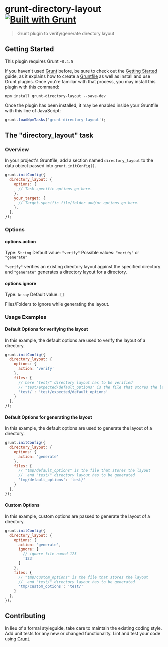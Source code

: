 # grunt-directory-layout [![Built with Grunt](https://cdn.gruntjs.com/builtwith.svg)](http://gruntjs.com/)

> Grunt plugin to verify/generate directory layout

## Getting Started
This plugin requires Grunt `~0.4.5`

If you haven't used [Grunt](http://gruntjs.com/) before, be sure to check out the [Getting Started](http://gruntjs.com/getting-started) guide, as it explains how to create a [Gruntfile](http://gruntjs.com/sample-gruntfile) as well as install and use Grunt plugins. Once you're familiar with that process, you may install this plugin with this command:

```shell
npm install grunt-directory-layout --save-dev
```

Once the plugin has been installed, it may be enabled inside your Gruntfile with this line of JavaScript:

```js
grunt.loadNpmTasks('grunt-directory-layout');
```

## The "directory_layout" task

### Overview
In your project's Gruntfile, add a section named `directory_layout` to the data object passed into `grunt.initConfig()`.

```js
grunt.initConfig({
  directory_layout: {
    options: {
      // Task-specific options go here.
    },
    your_target: {
      // Target-specific file/folder and/or options go here.
    },
  },
});
```

### Options

#### options.action
Type: `String`
Default value: `"verify"`
Possible values: `"verify"` or `"generate"`

`"verify"` verifies an existing directory layout against the specified directory and `"generate"` generates a directory layout for a directory.

#### options.ignore
Type: `Array`
Default value: `[]`

Files/Folders to ignore while generating the layout.

### Usage Examples

#### Default Options for verifying the layout
In this example, the default options are used to verify the layout of a directory.

```js
grunt.initConfig({
  directory_layout: {
    options: {
      action: 'verify'
    },
    files: {
      // here "test/" directory layout has to be verified
      // "test/expected/default_options" is the file that stores the layout
      'test/': 'test/expected/default_options'
    }
  },
});
```

#### Default Options for generating the layout
In this example, the default options are used to generate the layout of a directory.

```js
grunt.initConfig({
  directory_layout: {
    options: {
      action: 'generate'
    },
    files: {
      // "tmp/default_options" is the file that stores the layout
      //  and "test/" directory layout has to be generated
      'tmp/default_options': 'test/'
    }
  },
});
```

#### Custom Options
In this example, custom options are passed to generate the layout of a directory.

```js
grunt.initConfig({
  directory_layout: {
    options: {
      action: 'generate',
      ignore: [
        // ignore file named 123
        '123'
      ]
    },
    files: {
      // "tmp/custom_options" is the file that stores the layout
      //  and "test/" directory layout has to be generated
      'tmp/custom_options': 'test/'
    }
  },
});
```

## Contributing
In lieu of a formal styleguide, take care to maintain the existing coding style. Add unit tests for any new or changed functionality. Lint and test your code using [Grunt](http://gruntjs.com/).